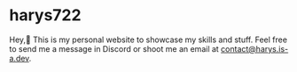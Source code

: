 <h1>harys722</h1>
<p>Hey,👋 This is my personal website to showcase my skills and stuff. Feel free to send me a message in Discord or shoot me an email at <a href="mailto:contact@harys.is-a.dev" title="Send me a message" target="_blank">contact@harys.is-a.dev</a>.</p>
